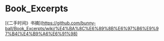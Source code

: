 # Book_Excerpts

[《二手时间》书摘](https://github.com/bunny-ball/Book_Excerpts/wiki/%E4%BA%8C%E6%89%8B%E6%97%B6%E9%97%B4(%E4%B9%A6%E6%91%98)
